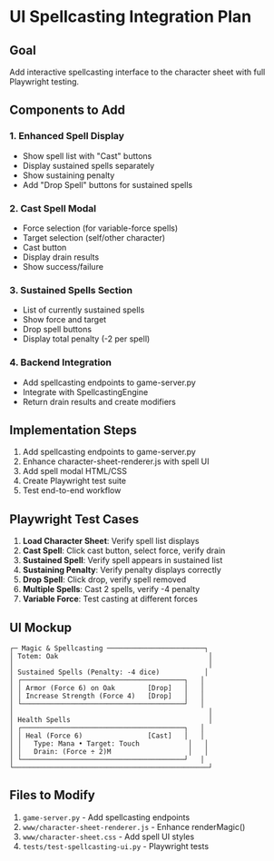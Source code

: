 # UI Spellcasting Integration Plan

## Goal
Add interactive spellcasting interface to the character sheet with full Playwright testing.

## Components to Add

### 1. Enhanced Spell Display
- Show spell list with "Cast" buttons
- Display sustained spells separately
- Show sustaining penalty
- Add "Drop Spell" buttons for sustained spells

### 2. Cast Spell Modal
- Force selection (for variable-force spells)
- Target selection (self/other character)
- Cast button
- Display drain results
- Show success/failure

### 3. Sustained Spells Section
- List of currently sustained spells
- Show force and target
- Drop spell buttons
- Display total penalty (-2 per spell)

### 4. Backend Integration
- Add spellcasting endpoints to game-server.py
- Integrate with SpellcastingEngine
- Return drain results and create modifiers

## Implementation Steps

1. Add spellcasting endpoints to game-server.py
2. Enhance character-sheet-renderer.js with spell UI
3. Add spell modal HTML/CSS
4. Create Playwright test suite
5. Test end-to-end workflow

## Playwright Test Cases

1. **Load Character Sheet**: Verify spell list displays
2. **Cast Spell**: Click cast button, select force, verify drain
3. **Sustained Spell**: Verify spell appears in sustained list
4. **Sustaining Penalty**: Verify penalty displays correctly
5. **Drop Spell**: Click drop, verify spell removed
6. **Multiple Spells**: Cast 2 spells, verify -4 penalty
7. **Variable Force**: Test casting at different forces

## UI Mockup

```
┌─ Magic & Spellcasting ────────────────────────┐
│ Totem: Oak                                     │
│                                                │
│ Sustained Spells (Penalty: -4 dice)           │
│ ┌────────────────────────────────────────┐   │
│ │ Armor (Force 6) on Oak        [Drop]   │   │
│ │ Increase Strength (Force 4)   [Drop]   │   │
│ └────────────────────────────────────────┘   │
│                                                │
│ Health Spells                                  │
│ ┌────────────────────────────────────────┐   │
│ │ Heal (Force 6)                [Cast]   │   │
│ │   Type: Mana • Target: Touch            │   │
│ │   Drain: (Force ÷ 2)M                   │   │
│ └────────────────────────────────────────┘   │
└────────────────────────────────────────────────┘
```

## Files to Modify

1. `game-server.py` - Add spellcasting endpoints
2. `www/character-sheet-renderer.js` - Enhance renderMagic()
3. `www/character-sheet.css` - Add spell UI styles
4. `tests/test-spellcasting-ui.py` - Playwright tests
